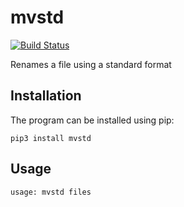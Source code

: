 mvstd
=====

[![Build Status](https://travis-ci.org/jncraton/mvstd.svg?branch=master)](https://travis-ci.org/jncraton/mvstd)

Renames a file using a standard format

Installation
------------

The program can be installed using pip:

```
pip3 install mvstd
```

Usage
-----

```
usage: mvstd files
```
